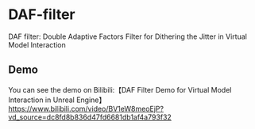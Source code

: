 # DAF-filter
DAF filter: Double Adaptive Factors Filter for Dithering the Jitter in Virtual Model Interaction

## Demo
You can see the demo on Bilibili:【DAF Filter Demo for Virtual Model Interaction in Unreal Engine】https://www.bilibili.com/video/BV1eW8meoEjP?vd_source=dc8fd8b836d47fd6681db1af4a793f32


